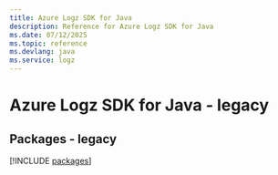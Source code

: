 ```yaml
---
title: Azure Logz SDK for Java
description: Reference for Azure Logz SDK for Java
ms.date: 07/12/2025
ms.topic: reference
ms.devlang: java
ms.service: logz
---
```

# Azure Logz SDK for Java - legacy
## Packages - legacy
[!INCLUDE [packages](logz-index.md)]